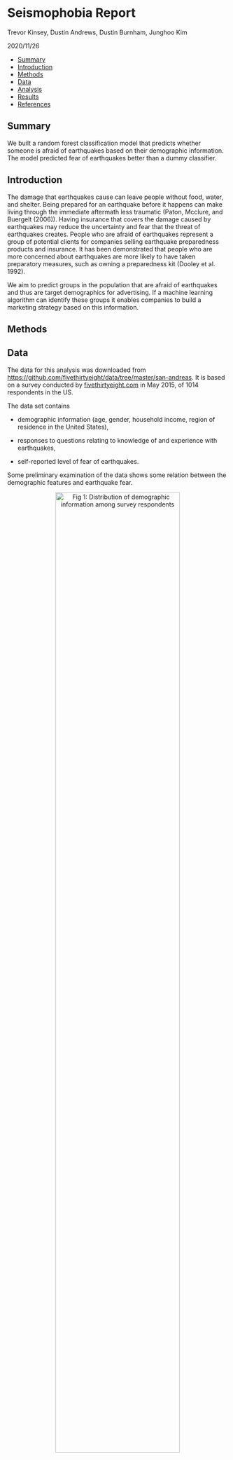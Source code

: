Seismophobia Report
================
Trevor Kinsey, Dustin Andrews, Dustin Burnham, Junghoo Kim

2020/11/26

-   [Summary](#summary)
-   [Introduction](#introduction)
-   [Methods](#methods)
-   [Data](#data)
-   [Analysis](#analysis)
-   [Results](#results)
-   [References](#references)

Summary
-------

We built a random forest classification model that predicts whether
someone is afraid of earthquakes based on their demographic information.
The model predicted fear of earthquakes better than a dummy classifier.

Introduction
------------

The damage that earthquakes cause can leave people without food, water,
and shelter. Being prepared for an earthquake before it happens can make
living through the immediate aftermath less traumatic (Paton, Mcclure,
and Buergelt (2006)). Having insurance that covers the damage caused by
earthquakes may reduce the uncertainty and fear that the threat of
earthquakes creates. People who are afraid of earthquakes represent a
group of potential clients for companies selling earthquake preparedness
products and insurance. It has been demonstrated that people who are
more concerned about earthquakes are more likely to have taken
preparatory measures, such as owning a preparedness kit (Dooley et al.
1992).

We aim to predict groups in the population that are afraid of
earthquakes and thus are target demographics for advertising. If a
machine learning algorithm can identify these groups it enables
companies to build a marketing strategy based on this information.

Methods
-------

Data
----

The data for this analysis was downloaded from
<a href="https://github.com/fivethirtyeight/data/tree/master/san-andreas" class="uri">https://github.com/fivethirtyeight/data/tree/master/san-andreas</a>.
It is based on a survey conducted by
[fivethirtyeight.com](https://fivethirtyeight.com/) in May 2015, of 1014
respondents in the US.

The data set contains

-   demographic information (age, gender, household income, region of
    residence in the United States),

-   responses to questions relating to knowledge of and experience with
    earthquakes,

-   self-reported level of fear of earthquakes.

Some preliminary examination of the data shows some relation between the
demographic features and earthquake fear.

<div class="figure" style="text-align: center">

<img src="/Users/dusty/Desktop/UBC_2020/block_3/dsci_522/seismophobia/visuals/feature_distributions.png" alt="Fig 1: Distribution of demographic information among survey respondents" width="75%" />
<p class="caption">
Fig 1: Distribution of demographic information among survey respondents
</p>

</div>

The survey respondents were fairly evenly split across ages categories
and genders. The household income distribution was not uniform, but is
likely a reflection of the US population’s income distribution, that had
a median value of $55,775 in 2015 (Bureau 2018). The distribution across
US regions was not uniform, possibly due to the fact that the list of
regions is divided into geographic regions that don’t necessarily have
the same populations. For example, the Pacific region (Washington,
Oregon, and California) has a population of 50.1 million compared to New
England (Connecticut, Massachussets, Maine, New Hampshire, Rhode Island,
and Vermont) has a combined population of 14.7 million (Bureau 2019).

<div class="figure" style="text-align: center">

<img src="/Users/dusty/Desktop/UBC_2020/block_3/dsci_522/seismophobia/visuals/feature_distributions_across_response.png" alt="Fig 2: The level of earthquake fear across demograhic features" width="75%" />
<p class="caption">
Fig 2: The level of earthquake fear across demograhic features
</p>

</div>

Younger people tend to report being be more afraid than older people,
while women report being afraid more often than men. The geographic
region with the highest level of fear is the Pacific. Overall there were
more people who were not afraid of earthquakes than were afraid.

<div class="figure" style="text-align: center">

<img src="/Users/dusty/Desktop/UBC_2020/block_3/dsci_522/seismophobia/visuals/target_distribution.png" alt="Fig 3: The distribution of earthquake fear among respondents" width="25%" />
<p class="caption">
Fig 3: The distribution of earthquake fear among respondents
</p>

</div>

Analysis
--------

We used a random forest classifier and for the prediction, which in
addition to predicting gives a measure of importance for each feature.
We chose to use only the demographic variables as model features because
they are available in census data without having to conduct another
survey. The prediction target is the self-reported fear of earthquakes,
which we converted from an ordinal variable to a binary variable called
`target`. The class `target` = 0 includes the levels *“not at all
worried”* and *“not so worried”*, while `target` = 1 includes *“somewhat
worried”*, *“very worried”*, and *“extremely worried”*.

Results
-------

Our model was a random forest classifier which we compared to a dummy
classifier that assigned a class randomly based on the target
distribution. Our model had correctly predicted more negative outcomes,
with fewer false positives than the dummy classifier. However it
correctly predicted fewer positive outcomes (people afraid of
earthquakes) than the dummy classifier and had more false negatives.

<div class="figure" style="text-align: center">

<img src="/Users/dusty/Desktop/UBC_2020/block_3/dsci_522/seismophobia/visuals/confusion_matrix_DummyClassifier.png" alt="Fig 4: Confusion matrix for dummy classifier and random forest classifier" width="40%" height="40%" /><img src="/Users/dusty/Desktop/UBC_2020/block_3/dsci_522/seismophobia/visuals/confusion_matrix_RandomForestClassifier.png" alt="Fig 4: Confusion matrix for dummy classifier and random forest classifier" width="40%" height="40%" />
<p class="caption">
Fig 4: Confusion matrix for dummy classifier and random forest
classifier
</p>

</div>

The combined effects of higher precision and lower recall resulted in
almost identical F1 scores for our model and the dummy classifier.

<div class="figure" style="text-align: center">

<img src="/Users/dusty/Desktop/UBC_2020/block_3/dsci_522/seismophobia/visuals/classifier_results_table.png" alt="Fig 5: Classifier F1 scores" width="30%" height="30%" />
<p class="caption">
Fig 5: Classifier F1 scores
</p>

</div>

Of the model’s positive predictions, a greater proportion were correct
than the dummy classifier’s, as characterized by our model’s higher *ROC
AUC*. The model predicted better than if it was guessing at random, but
not a by lot.

<div class="figure" style="text-align: center">

<img src="/Users/dusty/Desktop/UBC_2020/block_3/dsci_522/seismophobia/visuals/roc_auc_curve_DummyClassifier.png" alt="Fig 6: ROC curves for dummy classifier and random forest classifier" width="50%" height="50%" /><img src="/Users/dusty/Desktop/UBC_2020/block_3/dsci_522/seismophobia/visuals/roc_auc_curve_RandomForestClassifier.png" alt="Fig 6: ROC curves for dummy classifier and random forest classifier" width="50%" height="50%" />
<p class="caption">
Fig 6: ROC curves for dummy classifier and random forest classifier
</p>

</div>

The features that were most important in the prediction task were
household income, living in the Pacific region, and age. (How much
interpretation can we do based on these feature importances? This will
be discussed more next week)

<div class="figure" style="text-align: center">

<img src="/Users/dusty/Desktop/UBC_2020/block_3/dsci_522/seismophobia/visuals/feature_importance.png" alt="Fig 7: Feature importance in random forest classifier" width="80%" height="80%" />
<p class="caption">
Fig 7: Feature importance in random forest classifier
</p>

</div>

Our model does not seem to be very effective in identifying people who
are afraid of earthquakes. A different type of model, such as logistic
regression may yield better results, as well as dealing with the class
imbalance. The greatest potential for improvement lies in obtaining a
more comprehensive data set that contains more demographic features and
a larger sample size.

The R (R Core Team 2019) and Python (Van Rossum and Drake Jr 1995)
programming languages and the following Python packages were used for
this project: pandas (team 2020), sklearn (Pedregosa et al. 2011),
tidyverse (Wickham 2017), knitr (Xie 2014) and docopt
\[<a href="mailto:XXXXXXXXXX@docopt" class="email">XXXXXXXXXX@docopt</a>\].
The code used to perform the analysis and create this report can be
found at:
<a href="https://github.com/UBC-MDS/seismophobia" class="uri">https://github.com/UBC-MDS/seismophobia</a>

References
----------

<div id="refs" class="references hanging-indent">

<div id="ref-bureau_2018">

Bureau, US Census. 2018. “Income and Poverty in the United States:
2015.” *The United States Census Bureau*.
<https://www.census.gov/library/publications/2016/demo/p60-256.html>.

</div>

<div id="ref-bureau_2019">

———. 2019. “State Population Totals: 2010-2019.” *The United States
Census Bureau*.
<https://www.census.gov/data/tables/time-series/demo/popest/2010s-state-total.html>.

</div>

<div id="ref-doi.org/10.1111/j.1559-1816.1992.tb00984.x">

Dooley, David, Ralph Catalano, Shiraz Mishra, and Seth Serxner. 1992.
“Earthquake Preparedness: Predictors in a Community Survey1.” *Journal
of Applied Social Psychology* 22 (6): 451–70.
<https://doi.org/https://doi.org/10.1111/j.1559-1816.1992.tb00984.x>.

</div>

<div id="ref-72124acf2fa84e8aad36e68d0dc4c5e6">

Paton, D, J Mcclure, and Petra Buergelt. 2006. “Natural Hazard
Resilience: The Role of Individual and Household Preparedness.” In
*Disaster Resilience an Integrated Approach*, edited by Douglas Paton
and David Johnston, 105–27. Charles C Thomas Publisher, Ltd.

</div>

<div id="ref-scikit-learn">

Pedregosa, F., G. Varoquaux, A. Gramfort, V. Michel, B. Thirion, O.
Grisel, M. Blondel, et al. 2011. “Scikit-Learn: Machine Learning in
Python.” *Journal of Machine Learning Research* 12: 2825–30.

</div>

<div id="ref-R">

R Core Team. 2019. *R: A Language and Environment for Statistical
Computing*. Vienna, Austria: R Foundation for Statistical Computing.
<https://www.R-project.org/>.

</div>

<div id="ref-reback2020pandas">

team, The pandas development. 2020. *Pandas-Dev/Pandas: Pandas* (version
latest). Zenodo. <https://doi.org/10.5281/zenodo.3509134>.

</div>

<div id="ref-van1995python">

Van Rossum, Guido, and Fred L Drake Jr. 1995. *Python Tutorial*. Centrum
voor Wiskunde en Informatica Amsterdam, The Netherlands.

</div>

<div id="ref-tidyverse">

Wickham, Hadley. 2017. *Tidyverse: Easily Install and Load the
’Tidyverse’*. <https://CRAN.R-project.org/package=tidyverse>.

</div>

<div id="ref-knitr">

Xie, Yihui. 2014. “Knitr: A Comprehensive Tool for Reproducible Research
in R.” In *Implementing Reproducible Computational Research*, edited by
Victoria Stodden, Friedrich Leisch, and Roger D. Peng. Chapman;
Hall/CRC. <http://www.crcpress.com/product/isbn/9781466561595>.

</div>

</div>
